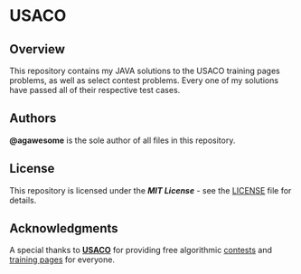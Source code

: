 # USACO

## Overview
This repository contains my JAVA solutions to the USACO training pages problems, as well as select contest problems. Every one of my solutions have passed all of their respective test cases.

## Authors
**@agawesome** is the sole author of all files in this repository.

## License
This repository is licensed under the **_MIT License_** - see the [LICENSE](LICENSE) file for details.

## Acknowledgments
A special thanks to [**USACO**](http://usaco.org/index.php) for providing free algorithmic [contests](http://usaco.org/index.php?page=contests) and [training pages](http://train.usaco.org/usacogate) for everyone.
